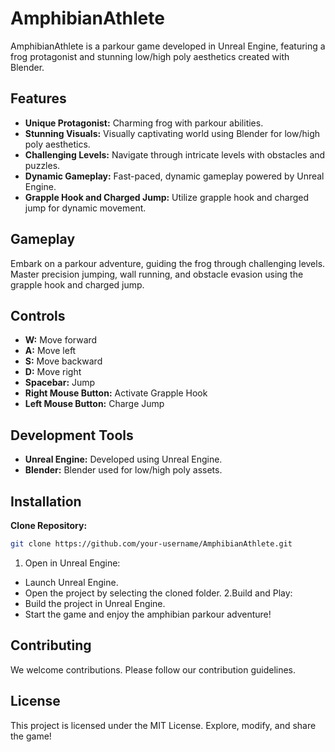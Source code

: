 # AmphibianAthlete



AmphibianAthlete is a parkour game developed in Unreal Engine, featuring a frog protagonist and stunning low/high poly aesthetics created with Blender.

## Features

- **Unique Protagonist:** Charming frog with parkour abilities.
- **Stunning Visuals:** Visually captivating world using Blender for low/high poly aesthetics.
- **Challenging Levels:** Navigate through intricate levels with obstacles and puzzles.
- **Dynamic Gameplay:** Fast-paced, dynamic gameplay powered by Unreal Engine.
- **Grapple Hook and Charged Jump:** Utilize grapple hook and charged jump for dynamic movement.

## Gameplay

Embark on a parkour adventure, guiding the frog through challenging levels. Master precision jumping, wall running, and obstacle evasion using the grapple hook and charged jump.

## Controls

- **W:** Move forward
- **A:** Move left
- **S:** Move backward
- **D:** Move right
- **Spacebar:** Jump
- **Right Mouse Button:** Activate Grapple Hook
- **Left Mouse Button:** Charge Jump

## Development Tools

- **Unreal Engine:** Developed using Unreal Engine.
- **Blender:** Blender used for low/high poly assets.

## Installation

**Clone Repository:**
   ```bash
   git clone https://github.com/your-username/AmphibianAthlete.git
   ```
1. Open in Unreal Engine:
  - Launch Unreal Engine.
  - Open the project by selecting the cloned folder.
2.Build and Play:
  - Build the project in Unreal Engine.
  - Start the game and enjoy the amphibian parkour adventure!

## Contributing

We welcome contributions. Please follow our contribution guidelines.


## License

This project is licensed under the MIT License. Explore, modify, and share the game!
